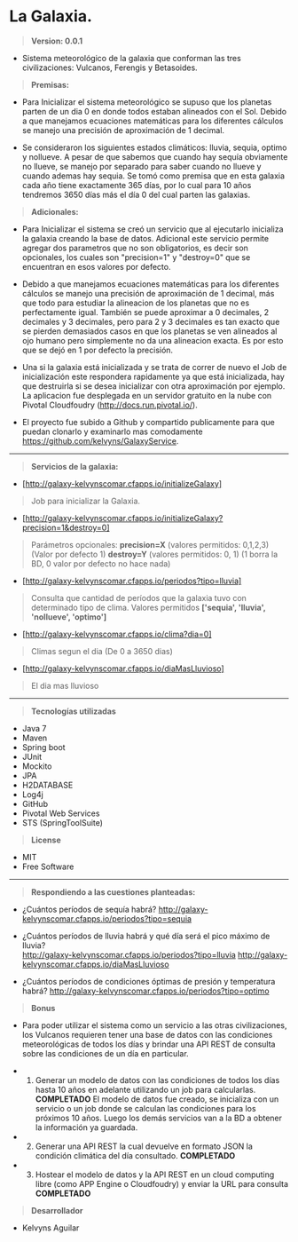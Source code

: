 # La Galaxia.
> <b>Version: 0.0.1</b>


-   Sistema meteorológico de la galaxia que conforman las tres civilizaciones:
Vulcanos, Ferengis y Betasoides.

> <b>Premisas:</b>

-   Para Inicializar el sistema meteorológico se supuso que los planetas parten de un dia 0 en donde todos estaban alineados con el Sol.
Debido a que manejamos ecuaciones matemáticas para los diferentes cálculos se manejo una precisión de aproximación de 1 decimal.

-   Se consideraron los siguientes estados climáticos: lluvia, sequia, optimo y nollueve. A pesar de que sabemos que cuando hay sequía obviamente no llueve, se manejo por separado para saber cuando no llueve y cuando ademas hay sequia. 
Se tomó como premisa que en esta galaxia cada año tiene exactamente 365 días, por lo cual para 10 años tendremos 3650 días más el día 0 del cual parten las galaxias. 

> <b>Adicionales:</b>

-   Para Inicializar el sistema se creó un servicio que al ejecutarlo inicializa la galaxia creando la base de datos.  Adicional este servicio permite agregar dos parametros que no son obligatorios, es decir son opcionales, los cuales son "precision=1" y "destroy=0" que se encuentran en esos valores por defecto.

-   Debido a que manejamos ecuaciones matemáticas para los diferentes cálculos se manejo una precisión de aproximación de 1 decimal, más que todo para estudiar la alineacion de los planetas que no es perfectamente igual. También se puede aproximar a 0 decimales, 2 decimales y 3 decimales, pero para 2 y 3 decimales es tan exacto que se pierden demasiados casos en que los planetas se ven alineados al ojo humano pero simplemente no da una alineacion exacta. Es por esto que se dejó en 1 por defecto la precisión.

-   Una si la galaxia está inicializada y se trata de correr de nuevo el Job de inicialización este respondera rapidamente ya que está inicializada, hay que destruirla si se desea inicializar con otra aproximación por ejemplo.
La aplicacion fue desplegada en un servidor gratuito en la nube con Pivotal Cloudfoudry (http://docs.run.pivotal.io/).
-   El proyecto fue subido a Github y compartido publicamente para que puedan clonarlo y examinarlo mas comodamente https://github.com/kelvyns/GalaxyService.


---

> <b>Servicios de la galaxia:</b>

* [http://galaxy-kelvynscomar.cfapps.io/initializeGalaxy]
> Job para inicializar la Galaxia. 

* [http://galaxy-kelvynscomar.cfapps.io/initializeGalaxy?precision=1&destroy=0]
> Parámetros opcionales:
<b>precision=X</b> (valores permitidos: 0,1,2,3) (Valor por defecto 1)
<b>destroy=Y</b> (valores permitidos: 0, 1) (1 borra la BD, 0 valor por defecto no hace nada)

* [http://galaxy-kelvynscomar.cfapps.io/periodos?tipo=lluvia]
> Consulta que cantidad de períodos que la galaxia tuvo con determinado tipo de clima. Valores permitidos <b>['sequia', 'lluvia', 'nollueve', 'optimo']</b>

* [http://galaxy-kelvynscomar.cfapps.io/clima?dia=0]
> Climas segun el dia (De 0 a 3650 dias)

* [http://galaxy-kelvynscomar.cfapps.io/diaMasLluvioso]
> El dia mas lluvioso

-----



> <b> Tecnologías utilizadas </b>
*   Java 7
*   Maven
*   Spring boot
*   JUnit
*   Mockito
*   JPA
*   H2DATABASE
*   Log4j
*   GitHub
*   Pivotal Web Services
*   STS (SpringToolSuite)



> <b>License</b>
*   MIT
*   Free Software


---

>   <b>Respondiendo a las cuestiones planteadas:</b>


*   ¿Cuántos períodos de sequía habrá?
http://galaxy-kelvynscomar.cfapps.io/periodos?tipo=sequia
							 					
*   ¿Cuántos períodos de lluvia habrá y qué día será el pico máximo de lluvia?		
http://galaxy-kelvynscomar.cfapps.io/periodos?tipo=lluvia
	http://galaxy-kelvynscomar.cfapps.io/diaMasLluvioso
				 								
*   ¿Cuántos períodos de condiciones óptimas de presión y temperatura habrá? 
http://galaxy-kelvynscomar.cfapps.io/periodos?tipo=optimo


> <b>Bonus</b>


-   Para poder utilizar el sistema como un servicio a las otras civilizaciones, los Vulcanos requieren tener una base de datos con las condiciones meteorológicas de todos los días y brindar una API REST de consulta sobre las condiciones de un día en particular.

-   1) Generar un modelo de datos con las condiciones de todos los días hasta 10 años en adelante utilizando un job para calcularlas.<b> COMPLETADO</b>
El modelo de datos fue creado, se inicializa con un servicio o un job donde se calculan las condiciones para los próximos 10 años. Luego los demás servicios van a la BD a obtener la información ya guardada.
-   2) Generar una API REST la cual devuelve en formato JSON la condición climática del día consultado. <b>COMPLETADO</b>
-   3) Hostear el modelo de datos y la API REST en un cloud computing libre (como APP Engine o Cloudfoudry) y enviar la URL para consulta <b>COMPLETADO</b>	
 
   
> <b>Desarrollador</b>
-   Kelvyns Aguilar

						 					


